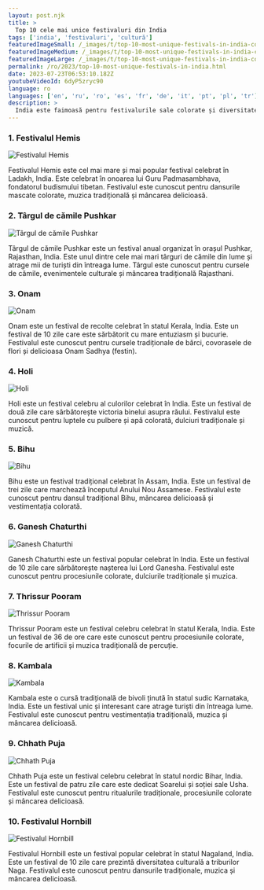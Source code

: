 ```yaml
---
layout: post.njk
title: >
  Top 10 cele mai unice festivaluri din India
tags: ['india', 'festivaluri', 'cultură']
featuredImageSmall: /_images/t/top-10-most-unique-festivals-in-india-cover-ro-small.webp
featuredImageMedium: /_images/t/top-10-most-unique-festivals-in-india-cover-ro-medium.webp
featuredImageLarge: /_images/t/top-10-most-unique-festivals-in-india-cover-ro-large.webp
permalink: /ro/2023/top-10-most-unique-festivals-in-india.html
date: 2023-07-23T06:53:10.182Z
youtubeVideoId: 6dyP5zryc90
language: ro
languages: ['en', 'ru', 'ro', 'es', 'fr', 'de', 'it', 'pt', 'pl', 'tr']
description: >
  India este faimoasă pentru festivalurile sale colorate și diversitatea culturală. Iată cele mai unice 10 festivaluri celebrare în India, pe care poate nu le-ai auzit înainte.
---
```


### 1. Festivalul Hemis

![Festivalul Hemis](/_images/f/ff7dc96d68315984c9362305faae4c0c-medium.webp)

Festivalul Hemis este cel mai mare și mai popular festival celebrat în Ladakh, India. Este celebrat în onoarea lui Guru Padmasambhava, fondatorul budismului tibetan. Festivalul este cunoscut pentru dansurile mascate colorate, muzica tradițională și mâncarea delicioasă.

### 2. Târgul de cămile Pushkar

![Târgul de cămile Pushkar](/_images/5/5b17ac2b9f8a251692d842c555e64886-medium.webp)

Târgul de cămile Pushkar este un festival anual organizat în orașul Pushkar, Rajasthan, India. Este unul dintre cele mai mari târguri de cămile din lume și atrage mii de turiști din întreaga lume. Târgul este cunoscut pentru cursele de cămile, evenimentele culturale și mâncarea tradițională Rajasthani.

### 3. Onam

![Onam](/_images/b/bfe8dbb29b197505cab1838afee2d1a4-medium.webp)

Onam este un festival de recolte celebrat în statul Kerala, India. Este un festival de 10 zile care este sărbătorit cu mare entuziasm și bucurie. Festivalul este cunoscut pentru cursele tradiționale de bărci, covorasele de flori și delicioasa Onam Sadhya (festin).

### 4. Holi

![Holi](/_images/a/a73ac67536d54f7f3eb85969c3646aa9-medium.webp)

Holi este un festival celebru al culorilor celebrat în India. Este un festival de două zile care sărbătorește victoria binelui asupra răului. Festivalul este cunoscut pentru luptele cu pulbere și apă colorată, dulciuri tradiționale și muzică.

### 5. Bihu

![Bihu](/_images/f/f59e5380e481a527fac90072e75d4ea9-medium.webp)

Bihu este un festival tradițional celebrat în Assam, India. Este un festival de trei zile care marchează începutul Anului Nou Assamese. Festivalul este cunoscut pentru dansul tradițional Bihu, mâncarea delicioasă și vestimentația colorată.

### 6. Ganesh Chaturthi

![Ganesh Chaturthi](/_images/6/6967cf2ffd4d8527693b3342dfed2aab-medium.webp)

Ganesh Chaturthi este un festival popular celebrat în India. Este un festival de 10 zile care sărbătorește nașterea lui Lord Ganesha. Festivalul este cunoscut pentru procesiunile colorate, dulciurile tradiționale și muzica.

### 7. Thrissur Pooram

![Thrissur Pooram](/_images/4/4cb5ca0acf53879ccf7987046e916290-medium.webp)

Thrissur Pooram este un festival celebru celebrat în statul Kerala, India. Este un festival de 36 de ore care este cunoscut pentru procesiunile colorate, focurile de artificii și muzica tradițională de percuție.

### 8. Kambala

![Kambala](/_images/a/af5fbb20af1d867882fb9bccbfcba80d-medium.webp)

Kambala este o cursă tradițională de bivoli ținută în statul sudic Karnataka, India. Este un festival unic și interesant care atrage turiști din întreaga lume. Festivalul este cunoscut pentru vestimentația tradițională, muzica și mâncarea delicioasă.

### 9. Chhath Puja

![Chhath Puja](/_images/b/bdd9e3586a7785ac93b4e4bc549749ad-medium.webp)

Chhath Puja este un festival celebru celebrat în statul nordic Bihar, India. Este un festival de patru zile care este dedicat Soarelui și soției sale Usha. Festivalul este cunoscut pentru ritualurile tradiționale, procesiunile colorate și mâncarea delicioasă.

### 10. Festivalul Hornbill

![Festivalul Hornbill](/_images/e/ecb0790727309dfc3dc952f64eb0a096-medium.webp)

Festivalul Hornbill este un festival popular celebrat în statul Nagaland, India. Este un festival de 10 zile care prezintă diversitatea culturală a triburilor Naga. Festivalul este cunoscut pentru dansurile tradiționale, muzica și mâncarea delicioasă.

